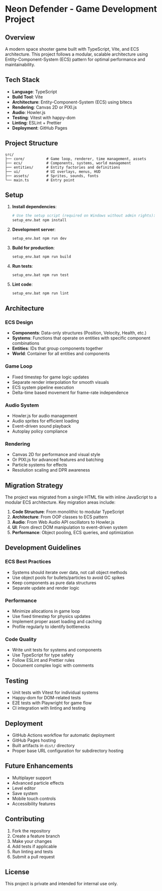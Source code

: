 # Neon Defender - Game Development Project

## Overview

A modern space shooter game built with TypeScript, Vite, and ECS architecture. This project follows a modular, scalable architecture using Entity-Component-System (ECS) pattern for optimal performance and maintainability.

## Tech Stack

- **Language**: TypeScript
- **Build Tool**: Vite
- **Architecture**: Entity-Component-System (ECS) using bitecs
- **Rendering**: Canvas 2D or PIXI.js
- **Audio**: Howler.js
- **Testing**: Vitest with happy-dom
- **Linting**: ESLint + Prettier
- **Deployment**: GitHub Pages

## Project Structure

```
src/
├── core/          # Game loop, renderer, time management, assets
├── ecs/           # Components, systems, world management
├── entities/      # Entity factories and definitions
├── ui/            # UI overlays, menus, HUD
├── assets/        # Sprites, sounds, fonts
└── main.ts        # Entry point
```

## Setup

1. **Install dependencies**:
   ```bash
   # Use the setup script (required on Windows without admin rights):
   setup_env.bat npm install
   ```

2. **Development server**:
   ```bash
   setup_env.bat npm run dev
   ```

3. **Build for production**:
   ```bash
   setup_env.bat npm run build
   ```

4. **Run tests**:
   ```bash
   setup_env.bat npm run test
   ```

5. **Lint code**:
   ```bash
   setup_env.bat npm run lint
   ```

## Architecture

### ECS Design
- **Components**: Data-only structures (Position, Velocity, Health, etc.)
- **Systems**: Functions that operate on entities with specific component combinations
- **Entities**: IDs that group components together
- **World**: Container for all entities and components

### Game Loop
- Fixed timestep for game logic updates
- Separate render interpolation for smooth visuals
- ECS system pipeline execution
- Delta-time based movement for frame-rate independence

### Audio System
- Howler.js for audio management
- Audio sprites for efficient loading
- Event-driven sound playback
- Autoplay policy compliance

### Rendering
- Canvas 2D for performance and visual style
- Or PIXI.js for advanced features and batching
- Particle systems for effects
- Resolution scaling and DPR awareness

## Migration Strategy

The project was migrated from a single HTML file with inline JavaScript to a modular ECS architecture. Key migration areas include:

1. **Code Structure**: From monolithic to modular TypeScript
2. **Architecture**: From OOP classes to ECS pattern
3. **Audio**: From Web Audio API oscillators to Howler.js
4. **UI**: From direct DOM manipulation to event-driven system
5. **Performance**: Object pooling, ECS queries, and optimization

## Development Guidelines

### ECS Best Practices
- Systems should iterate over data, not call object methods
- Use object pools for bullets/particles to avoid GC spikes
- Keep components as pure data structures
- Separate update and render logic

### Performance
- Minimize allocations in game loop
- Use fixed timestep for physics updates
- Implement proper asset loading and caching
- Profile regularly to identify bottlenecks

### Code Quality
- Write unit tests for systems and components
- Use TypeScript for type safety
- Follow ESLint and Prettier rules
- Document complex logic with comments

## Testing

- Unit tests with Vitest for individual systems
- Happy-dom for DOM-related tests
- E2E tests with Playwright for game flow
- CI integration with linting and testing

## Deployment

- GitHub Actions workflow for automatic deployment
- GitHub Pages hosting
- Built artifacts in `dist/` directory
- Proper base URL configuration for subdirectory hosting

## Future Enhancements

- Multiplayer support
- Advanced particle effects
- Level editor
- Save system
- Mobile touch controls
- Accessibility features

## Contributing

1. Fork the repository
2. Create a feature branch
3. Make your changes
4. Add tests if applicable
5. Run linting and tests
6. Submit a pull request

## License

This project is private and intended for internal use only.